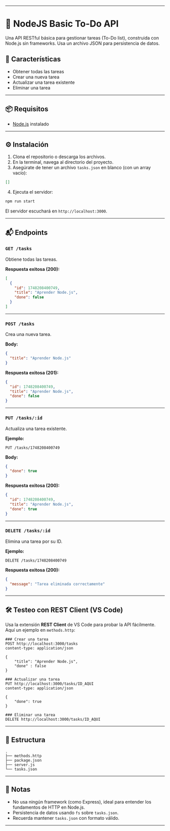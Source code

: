 
---

# 📝 NodeJS Basic To-Do API

Una API RESTful básica para gestionar tareas (To-Do list), construida con Node.js sin frameworks. Usa un archivo JSON para persistencia de datos.

## 🚀 Características

* Obtener todas las tareas
* Crear una nueva tarea
* Actualizar una tarea existente
* Eliminar una tarea

---

## 📦 Requisitos

* [Node.js](https://nodejs.org/) instalado

---

## ⚙️ Instalación

1. Clona el repositorio o descarga los archivos.
2. En la terminal, navega al directorio del proyecto.
3. Asegúrate de tener un archivo `tasks.json` en blanco (con un array vacío):

```json
[]
```

4. Ejecuta el servidor:

```bash
npm run start
```

El servidor escuchará en `http://localhost:3000`.

---

## 📬 Endpoints

### `GET /tasks`

Obtiene todas las tareas.

**Respuesta exitosa (200):**

```json
[
  {
    "id": 1748208400749,
    "title": "Aprender Node.js",
    "done": false
  }
]
```

---

### `POST /tasks`

Crea una nueva tarea.

**Body:**

```json
{
  "title": "Aprender Node.js"
}
```

**Respuesta exitosa (201):**

```json
{
  "id": 1748208400749,
  "title": "Aprender Node.js",
  "done": false
}
```

---

### `PUT /tasks/:id`

Actualiza una tarea existente.

**Ejemplo:**

```http
PUT /tasks/1748208400749
```

**Body:**

```json
{
  "done": true
}
```

**Respuesta exitosa (200):**

```json
{
  "id": 1748208400749,
  "title": "Aprender Node.js",
  "done": true
}
```

---

### `DELETE /tasks/:id`

Elimina una tarea por su ID.

**Ejemplo:**

```http
DELETE /tasks/1748208400749
```

**Respuesta exitosa (200):**

```json
{
  "message": "Tarea eliminada correctamente"
}
```

---

## 🛠 Testeo con REST Client (VS Code)

Usa la extensión **REST Client** de VS Code para probar la API fácilmente. Aquí un ejemplo en `methods.http`:

```http
### Crear una tarea
POST http://localhost:3000/tasks 
content-type: application/json

{
    "title": "Aprender Node.js",
    "done" : false
}

### Actualizar una tarea
PUT http://localhost:3000/tasks/ID_AQUI
content-type: application/json

{
    "done": true
}

### Eliminar una tarea
DELETE http://localhost:3000/tasks/ID_AQUI
```

---

## 📁 Estructura

```
.
├── methods.http
├── package.json
├── server.js
└── tasks.json
```

---

## 🧾 Notas

* No usa ningún framework (como Express), ideal para entender los fundamentos de HTTP en Node.js.
* Persistencia de datos usando `fs` sobre `tasks.json`.
* Recuerda mantener `tasks.json` con formato válido.

---
